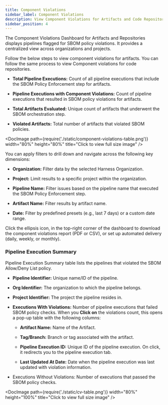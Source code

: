 ```yaml
---
title: Component Violations
sidebar_label: Component Violations
description: View Component Violations for Artifacts and Code Repositories
sidebar_position: 4
---
```


The Component Violations Dashboard for Artifacts and Repositories displays pipelines flagged for SBOM policy violations. It provides a centralized view across organizations and projects.

Follow the below steps to view component violations for artifacts. You can follow the same process to view Component violations for code repositories.

- **Total Pipeline Executions:** Count of all pipeline executions that include the SBOM Policy Enforcement step for artifacts.

- **Pipeline Executions with Component Violations:** Count of pipeline executions that resulted in SBOM policy violations for artifacts.

- **Total Artifacts Evaluated:** Unique count of artifacts that underwent the SBOM orchestration step.

- **Violated Artifacts:** Total number of artifacts that violated SBOM policies.

<DocImage path={require('./static/component-violations-table.png')} width="80%" height="80%" title="Click to view full size image" /> 


You can apply filters to drill down and navigate across the following key dimensions:

- **Organization:** Filter data by the selected Harness Organization.

- **Project:** Limit results to a specific project within the organization.

- **Pipeline Name:** Filter issues based on the pipeline name that executed the SBOM Policy Enforcement step.

- **Artifact Name:** Filter results by artifact name.

- **Date:** Filter by predefined presets (e.g., last 7 days) or a custom date range.


Click the ellipsis icon, in the top-right corner of the dashboard to download the component violations report (PDF or CSV), or set up automated delivery (daily, weekly, or monthly).


### Pipeline Execution Summary

Pipeline Execution Summary table lists the pipelines that violated the SBOM Allow/Deny List policy.

- **Pipeline Identifier:** Unique name/ID of the pipeline.

- **Org Identifier:** The organization to which the pipeline belongs.

- **Project Identifier:** The project the pipeline resides in.

- **Executions With Violations:** Number of pipeline executions that failed SBOM policy checks. When you **Click on** the violations count, this opens a pop-up table with the following columns:

   - **Artifact Name:** Name of the Artifact.

   - **Tag/Branch:** Branch or tag associated with the artifact.

   - **Pipeline Execution ID:** Unique ID of the pipeline execution. On click, it redirects you to the pipeline execution tab.

   - **Last Updated At Date:** Date when the pipeline execution was last updated with violation information.

- Executions Without Violations: Number of executions that passed the SBOM policy checks.

<DocImage path={require('./static/cv-table.png')} width="80%" height="100%" title="Click to view full size image" /> 


